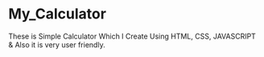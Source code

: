 # My_Calculator
These is Simple Calculator Which I Create Using HTML, CSS, JAVASCRIPT &amp; Also it is very user friendly.

